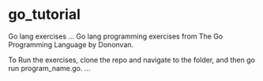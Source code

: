 # go_tutorial
Go lang exercises 
...
  Go lang programming exercises from The Go Programming Language by Dononvan.
  
  To Run the exercises, clone the repo and navigate to the folder, and then go run program_name.go.
...
